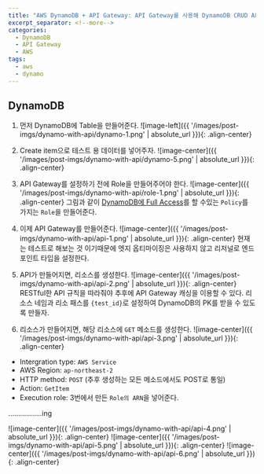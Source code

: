 ```yaml
---
title: "AWS DynamoDB + API Gateway: API Gateway를 사용해 DynamoDB CRUD API만들기"
excerpt_separator: <!--more-->
categories:
  - DynamoDB
  - API Gateway
  - AWS
tags: 
  - aws 
  - dynamo
---
```


## DynamoDB

1. 먼저 DynamoDB에 Table을 만들어준다.
![image-left]({{ '/images/post-imgs/dynamo-with-api/dynamo-1.png' | absolute_url }}){: .align-center}

2. Create item으로 테스트 용 데이터를 넣어주자.
![image-center]({{ '/images/post-imgs/dynamo-with-api/dynamo-5.png' | absolute_url }}){: .align-center}
<!--more-->

3. API Gateway를 설정하기 전에 Role을 만들어주어야 한다.
![image-center]({{ '/images/post-imgs/dynamo-with-api/role-1.png' | absolute_url }}){: .align-center}
그림과 같이 <U>DynamoDB에 Full Access</U>를 할 수있는 `Policy`를 가지는 `Role`을 만들어준다.

4. 이제 API Gateway를 만들어준다.
![image-center]({{ '/images/post-imgs/dynamo-with-api/api-1.png' | absolute_url }}){: .align-center}
현재는 테스트로 해보는 것 이기때문에 엣지 옵티마이징은 사용하지 않고 리저널로 엔드포인트 타입을 설정한다.

5. API가 만들어지면, 리소스를 생성한다.
![image-center]({{ '/images/post-imgs/dynamo-with-api/api-2.png' | absolute_url }}){: .align-center}
RESTful한 API 규칙을 따라줘야 추후에 API Gateway 캐싱을 이용할 수 있다.
리소스 네임과 리소 패스를 `{test_id}`로 설정하여 DynamoDB의 PK를 받을 수 있도록 만들자.

6. 리소스가 만들어지면, 해당 리소스에 `GET` 메소드를 생성한다.
![image-center]({{ '/images/post-imgs/dynamo-with-api/api-3.png' | absolute_url }}){: .align-center}
* Intergration type: `AWS Service`
* AWS Region: `ap-northeast-2`
* HTTP method: `POST` (추후 생성하는 모든 메소드에서도 POST로 통일)
* Action: `GetItem`
* Execution role: 3번에서 만든 `Role의 ARN`을 넣어준다.

.................ing



![image-center]({{ '/images/post-imgs/dynamo-with-api/api-4.png' | absolute_url }}){: .align-center}
![image-center]({{ '/images/post-imgs/dynamo-with-api/api-5.png' | absolute_url }}){: .align-center}
![image-center]({{ '/images/post-imgs/dynamo-with-api/api-6.png' | absolute_url }}){: .align-center}
